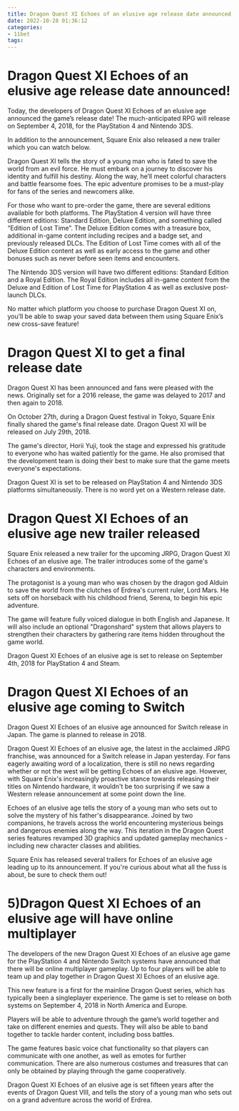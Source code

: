```yaml
---
title: Dragon Quest XI Echoes of an elusive age release date announced!
date: 2022-10-28 01:36:12
categories:
- 11bet
tags:
---
```



# Dragon Quest XI Echoes of an elusive age release date announced!

Today, the developers of Dragon Quest XI Echoes of an elusive age announced the game’s release date! The much-anticipated RPG will release on September 4, 2018, for the PlayStation 4 and Nintendo 3DS.

In addition to the announcement, Square Enix also released a new trailer which you can watch below.

Dragon Quest XI tells the story of a young man who is fated to save the world from an evil force. He must embark on a journey to discover his identity and fulfill his destiny. Along the way, he’ll meet colorful characters and battle fearsome foes. The epic adventure promises to be a must-play for fans of the series and newcomers alike.

For those who want to pre-order the game, there are several editions available for both platforms. The PlayStation 4 version will have three different editions: Standard Edition, Deluxe Edition, and something called “Edition of Lost Time”. The Deluxe Edition comes with a treasure box, additional in-game content including recipes and a badge set, and previously released DLCs. The Edition of Lost Time comes with all of the Deluxe Edition content as well as early access to the game and other bonuses such as never before seen items and encounters.

The Nintendo 3DS version will have two different editions: Standard Edition and a Royal Edition. The Royal Edition includes all in-game content from the Deluxe and Edition of Lost Time for PlayStation 4 as well as exclusive post-launch DLCs.

No matter which platform you choose to purchase Dragon Quest XI on, you’ll be able to swap your saved data between them using Square Enix’s new cross-save feature!

#  Dragon Quest XI to get a final release date 
Dragon Quest XI has been announced and fans were pleased with the news. Originally set for a 2016 release, the game was delayed to 2017 and then again to 2018. 

On October 27th, during a Dragon Quest festival in Tokyo, Square Enix finally shared the game's final release date. Dragon Quest XI will be released on July 29th, 2018. 

The game's director, Horii Yuji, took the stage and expressed his gratitude to everyone who has waited patiently for the game. He also promised that the development team is doing their best to make sure that the game meets everyone's expectations. 

Dragon Quest XI is set to be released on PlayStation 4 and Nintendo 3DS platforms simultaneously. There is no word yet on a Western release date.

# Dragon Quest XI Echoes of an elusive age new trailer released

Square Enix released a new trailer for the upcoming JRPG, Dragon Quest XI Echoes of an elusive age. The trailer introduces some of the game's characters and environments.

The protagonist is a young man who was chosen by the dragon god Alduin to save the world from the clutches of Erdrea's current ruler, Lord Mars. He sets off on horseback with his childhood friend, Serena, to begin his epic adventure.

The game will feature fully voiced dialogue in both English and Japanese. It will also include an optional "Dragonshard" system that allows players to strengthen their characters by gathering rare items hidden throughout the game world.

Dragon Quest XI Echoes of an elusive age is set to release on September 4th, 2018 for PlayStation 4 and Steam.

#  Dragon Quest XI Echoes of an elusive age coming to Switch

Dragon Quest XI Echoes of an elusive age announced for Switch release in Japan. The game is planned to release in 2018.

Dragon Quest XI Echoes of an elusive age, the latest in the acclaimed JRPG franchise, was announced for a Switch release in Japan yesterday. For fans eagerly awaiting word of a localization, there is still no news regarding whether or not the west will be getting Echoes of an elusive age. However, with Square Enix's increasingly proactive stance towards releasing their titles on Nintendo hardware, it wouldn't be too surprising if we saw a Western release announcement at some point down the line.

Echoes of an elusive age tells the story of a young man who sets out to solve the mystery of his father's disappearance. Joined by two companions, he travels across the world encountering mysterious beings and dangerous enemies along the way. This iteration in the Dragon Quest series features revamped 3D graphics and updated gameplay mechanics - including new character classes and abilities.

Square Enix has released several trailers for Echoes of an elusive age leading up to its announcement. If you're curious about what all the fuss is about, be sure to check them out!

# 5)Dragon Quest XI Echoes of an elusive age will have online multiplayer

The developers of the new Dragon Quest XI Echoes of an elusive age game for the PlayStation 4 and Nintendo Switch systems have announced that there will be online multiplayer gameplay. Up to four players will be able to team up and play together in Dragon Quest XI Echoes of an elusive age.

This new feature is a first for the mainline Dragon Quest series, which has typically been a singleplayer experience. The game is set to release on both systems on September 4, 2018 in North America and Europe.

Players will be able to adventure through the game’s world together and take on different enemies and quests. They will also be able to band together to tackle harder content, including boss battles.

The game features basic voice chat functionality so that players can communicate with one another, as well as emotes for further communication. There are also numerous costumes and treasures that can only be obtained by playing through the game cooperatively.

Dragon Quest XI Echoes of an elusive age is set fifteen years after the events of Dragon Quest VIII, and tells the story of a young man who sets out on a grand adventure across the world of Erdrea.